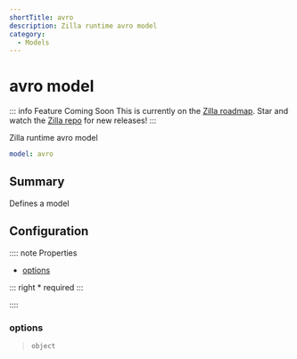 ```yaml
---
shortTitle: avro
description: Zilla runtime avro model
category:
  - Models
---
```


# avro model

::: info Feature Coming Soon <HopeIcon icon="fas fa-circle-right"/>
This is currently on the [Zilla roadmap](https://github.com/orgs/aklivity/projects/4). Star and watch the [Zilla repo](https://github.com/aklivity/zilla/releases) for new releases!
:::

Zilla runtime avro model

```yaml {1}
model: avro
```

## Summary

Defines a model

## Configuration

:::: note Properties

- [options](#options)

::: right
\* required
:::

::::

### options

> `object`
